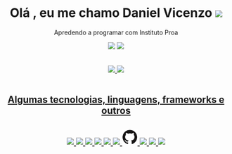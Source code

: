 <h1 align="center" >Olá , eu me chamo Daniel Vicenzo  <img src="https://media.giphy.com/media/hvRJCLFzcasrR4ia7z/giphy.gif" width="35"></h1>

<p align="center"> Apredendo a programar com Instituto Proa </p> 


<div align="center">
<a href="https://www.linkedin.com/in/daniel-vicenzo/" target="_blank"><img src="https://img.shields.io/badge/-LinkedIn-%230077B5?style=for-the-badge&logo=linkedin&logoColor=white" target="_blank"></a>  
 <a href = "mailto:daniel.vicenzo77@gmail.com"><img src="https://img.shields.io/badge/Gmail-D14836?style=for-the-badge&logo=gmail&logoColor=white" target="_blank"></a>
    <div/>
<br>
<br>
<div align="center">
<a href="https://github.com/Dvicenzo7">
<img width="48%" src="https://github-readme-stats.vercel.app/api?username=Dvicenzo7&show_icons=true&theme=yeblu&include_all_commits=true&count_private=true"/>
<img width="48%" src="https://github-readme-stats.vercel.app/api/top-langs/?username=Dvicenzo7&layout=compact&langs_count=7&theme=yeblu"/>
</div>
<br>
 <h2 align="center">Algumas tecnologias, linguagens, frameworks e outros<h2/>
  
  <div align="center" >
      <img src="https://img.icons8.com/color/48/000000/figma--v1.png"/>
      <img src="https://img.icons8.com/color/48/000000/html-5--v1.png"/>
      <img src="https://img.icons8.com/color/48/000000/css3.png"/>
      <img src="https://img.icons8.com/color/48/000000/javascript--v1.png"/>
      <img src="https://img.icons8.com/color/48/000000/bootstrap.png"/>
      <img src="https://img.icons8.com/color/48/000000/git.png"/>
      <img height="35em" src="https://github.com/CR10L02k/imagens/blob/main/icons/github/github-original.svg"/>
      <img src="https://img.icons8.com/ultraviolet/45/000000/react--v1.png"/>
      <img src="https://img.icons8.com/color/48/000000/mysql-logo.png"/>
      <img src="https://img.icons8.com/color/48/000000/java.png"/>
      
  </div>
  
   
